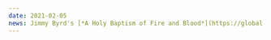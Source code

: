```yaml
---
date: 2021-02-05
news: Jimmy Byrd's [*A Holy Baptism of Fire and Blood*](https://global.oup.com/academic/product/a-holy-baptism-of-fire-and-blood-9780190902797) has been published by Oxford University Press, and it includes an appendix based in part on the *America's Public Bible* algorithm.
---
```


